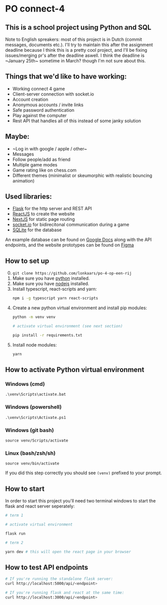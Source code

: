 # PO connect-4

## This is a school project using Python and SQL

Note to English spreakers: most of this project is in Dutch (commit messages, documents etc.). I'll try to maintain this after the assignment deadline because I think this is a pretty cool project, and I'll be fixing issues/merging pr's after the deadline aswell. I think the deadline is ~January 25th~ sometime in March? though I'm not sure about this.

## Things that we'd like to have working:

- Working connect 4 game
- Client-server connection with socket.io
- Account creation
- Anonymous accounts / invite links
- Safe password authentication
- Play against the computer
- Rest API that handles all of this instead of some janky solution

## Maybe:

- ~Log in with google / apple / other~
- Messages
- Follow people/add as friend
- Multiple game modes
- Game rating like on chess.com
- Different themes (minimalist or skeumorphic with realistic bouncing animation)

## Used libraries:

- [Flask](https://flask.palletsprojects.com/) for the http server and REST API
- [ReactJS](https://reactjs.org/) to create the website
- [NextJS](https://nextjs.org/) for static page routing
- [socket.io](https://socket.io/) for bidirecitonal communication during a game
- [SQLite](https://sqlite.org/index.html) for the database

An example database can be found on [Google Docs](https://docs.google.com/spreadsheets/d/1mDN9IUqRIMjr_9RmLxKybjIgVuaUadalmPEFnG-XeJg/edit?usp=sharing) along with the API endpoints, and the website prototypes can be found on [Figma](https://www.figma.com/file/rTciVQApAe6cwrH1Prl5Wn/4-op-een-rij?node-id=0%3A1)

## How to set up

0. `git clone https://github.com/lonkaars/po-4-op-een-rij`
1. Make sure you have [python](https://python.org/downloads) installed.
2. Make sure you have [nodejs](https://nodejs.org/en/download) installed.
3. Install typescript, react-scripts and yarn:
	```sh
	npm i -g typescript yarn react-scripts
	```
4. Create a new python virtual environment and install pip modules:
	```sh
	python -m venv venv
	
	# activate virtual environment (see next section)

	pip install -r requirements.txt
	```
5. Install node modules:
	```sh
	yarn
	```

## How to activate Python virtual environment

### Windows (cmd)

```
.\venv\Scripts\activate.bat
```

### Windows (powershell)

```
.\venv\Scripts\Activate.ps1
```

### Windows (git bash)

```
source venv/Scripts/activate
```

### Linux (bash/zsh/sh)

```
source venv/bin/activate
```

If you did this step correctly you should see `(venv)` prefixed to your prompt.

## How to start

In order to start this project you'll need two terminal windows to start the flask and react server seperately:

```sh
# term 1

# activate virtual environment

flask run

# term 2

yarn dev # this will open the react page in your browser
```

## How to test API endpoints
```sh
# If you're running the standalone flask server:
curl http://localhost:5000/api/<endpoint>

# If you're running flask and react at the same time:
curl http://localhost:3000/api/<endpoint>
```

